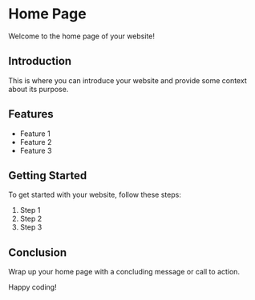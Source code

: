 # Home Page

Welcome to the home page of your website!

## Introduction

This is where you can introduce your website and provide some context about its purpose.

## Features

- Feature 1
- Feature 2
- Feature 3

## Getting Started

To get started with your website, follow these steps:

1. Step 1
2. Step 2
3. Step 3

## Conclusion

Wrap up your home page with a concluding message or call to action.

Happy coding!